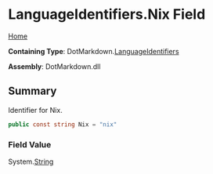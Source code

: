 <a name="_top"></a>

# LanguageIdentifiers\.Nix Field

[Home](../../../README.md#_top)

**Containing Type**: DotMarkdown\.[LanguageIdentifiers](../README.md#_top)

**Assembly**: DotMarkdown\.dll

## Summary

Identifier for Nix\.

```csharp
public const string Nix = "nix"
```

### Field Value

System\.[String](https://docs.microsoft.com/en-us/dotnet/api/system.string)